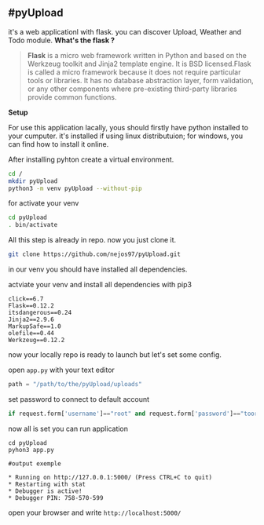 #pyUpload
---

it's a web applicationl with flask.
you can discover Upload, Weather and Todo module.
**What's the flask ?**

> **Flask** is a micro web framework written in Python and based on the Werkzeug toolkit and Jinja2 template engine. It is BSD licensed.Flask is called a micro framework because it does not require particular tools or libraries. It has no database abstraction layer, form validation, or any other components where pre-existing third-party libraries provide common functions.

**Setup**

For use this application lacally, yous should firstly have python installed to your cumputer. it's installed if using linux distributuion; for windows, you can find how to install it online.

After installing pyhton create a virtual environment.

```bash
cd /
mkdir pyUpload
python3 -m venv pyUpload --without-pip
```

for activate your venv

```bash
cd pyUpload
. bin/activate
```

All this step is already in repo. now you just clone it.

```bash
git clone https://github.com/nejos97/pyUpload.git
```

in our venv you should have installed all dependencies.

actviate your venv and install all dependencies with pip3

```
click==6.7
Flask==0.12.2
itsdangerous==0.24
Jinja2==2.9.6
MarkupSafe==1.0
olefile==0.44
Werkzeug==0.12.2

```

now your locally repo is ready to launch but let's set some config.

open `app.py` with your text editor

```py
path = "/path/to/the/pyUpload/uploads"
```

set password to connect to default account

```py
if request.form['username']=="root" and request.form['password']=="toor" :
```

now all is set you can run application

```
cd pyUpload
pyhon3 app.py

#output exemple

* Running on http://127.0.0.1:5000/ (Press CTRL+C to quit)
* Restarting with stat
* Debugger is active!
* Debugger PIN: 758-570-599
```

open your browser and write `http://localhost:5000/`
